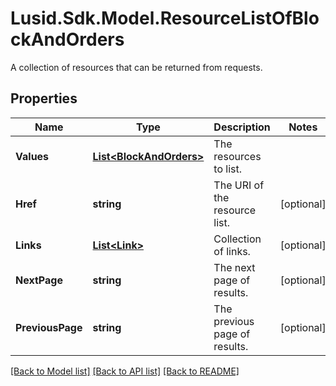 # Lusid.Sdk.Model.ResourceListOfBlockAndOrders
A collection of resources that can be returned from requests.

## Properties

Name | Type | Description | Notes
------------ | ------------- | ------------- | -------------
**Values** | [**List&lt;BlockAndOrders&gt;**](BlockAndOrders.md) | The resources to list. | 
**Href** | **string** | The URI of the resource list. | [optional] 
**Links** | [**List&lt;Link&gt;**](Link.md) | Collection of links. | [optional] 
**NextPage** | **string** | The next page of results. | [optional] 
**PreviousPage** | **string** | The previous page of results. | [optional] 

[[Back to Model list]](../README.md#documentation-for-models) [[Back to API list]](../README.md#documentation-for-api-endpoints) [[Back to README]](../README.md)

